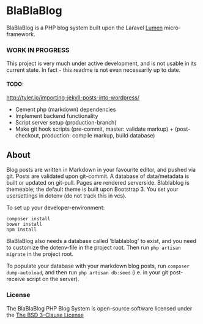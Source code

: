 # BlaBlaBlog
BlaBlaBlog is a PHP blog system built upon the Laravel [Lumen](http://lumen.laravel.com) micro-framework.

### WORK IN PROGRESS
This project is very much under active development, and is not usable in its current state.
In fact - this readme is not even necessarily up to date.

#### TODO:
http://tyler.io/importing-jekyll-posts-into-wordpress/
- Cement php (markdown) dependencies
- Implement backend functionality
- Script server setup (production-branch)
- Make git hook scripts (pre-commit, master: validate markup) + (post-checkout, production: compile markup, build database)

<!--
[![Build Status](https://travis-ci.org/eivindarvesen/blablablog.svg)](https://travis-ci.org/laravel/lumen-framework)
[![Total Downloads](https://poser.pugx.org/eivindarvesen/blablablog/downloads.svg)](https://packagist.org/packages/eivindarvesen/blablablog)
[![Latest Stable Version](https://poser.pugx.org/eivindarvesen/blablablog/v/stable.svg)](https://packagist.org/packages/eivindarvesen/blablablog)
[![Latest Unstable Version](https://poser.pugx.org/eivindarvesen/blablablog/v/unstable.svg)](https://packagist.org/packages/eivindarvesen/blablablog)
[![License](https://poser.pugx.org/eivindarvesen/blablablog/license.svg)](https://packagist.org/packages/eivindarvesen/blablablog)
-->

## About

Blog posts are written in Markdown in your favourite editor, and pushed via git.
Posts are validated upon git-commit.
A database of data/metadata is built or updated on git-pull.
Pages are rendered serverside.
Blablablog is themeable; the default theme is built upon Bootstrap 3.
You set your usersettings in dotenv (do not track this in vcs).


To set up your developer-environment:

    composer install
    bower install
    npm install

BlaBlaBlog also needs a database called 'blablablog' to exist, and you need to customize the dotenv-file in the project root.
Then run `php artisan migrate` in the project root.

To populate your database with your markdown blog posts, run `composer dump-autoload`, and then run `php artisan db:seed` (i.e. in your git post-receive script on the server).


<!--
## Official Documentation

Documentation for BlaBlaBlog can be found [here](https://blablablog.readthedocs.org).
-->

### License

The BlaBlaBlog PHP Blog System is open-source software licensed under the [The BSD 3-Clause License](http://opensource.org/licenses/BSD-3-Clause)
